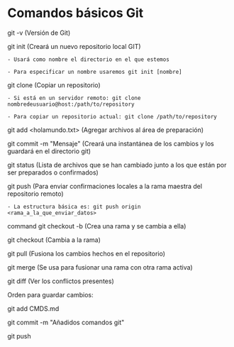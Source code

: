# Comandos básicos Git

git -v (Versión de Git)


git init (Creará un nuevo repositorio local GIT)

	- Usará como nombre el directorio en el que estemos

	- Para especificar un nombre usaremos git init [nombre]


git clone (Copiar un repositorio)

	- Si está en un servidor remoto: git clone nombredeusuario@host:/path/to/repository

	- Para copiar un repositorio actual: git clone /path/to/repository


git add <holamundo.txt> (Agregar archivos al área de preparación)


git commit -m "Mensaje" (Creará una instantánea de los cambios y los guardará en el directorio git)


git status (Lista de archivos que se han cambiado junto a los que están por ser preparados o confirmados)


git push (Para enviar confirmaciones locales a la rama maestra del repositorio remoto)

	- La estructura básica es: git push origin <rama_a_la_que_enviar_datos>


command git checkout -b <rama> (Crea una rama y se cambia a ella)


git checkout <rama> (Cambia a la rama)


git pull (Fusiona los cambios hechos en el repositorio)


git merge <rama> (Se usa para fusionar una rama con otra rama activa)


git diff (Ver los conflictos presentes)



Orden para guardar cambios:

git add CMDS.md

git commit -m "Añadidos comandos git"

git push
